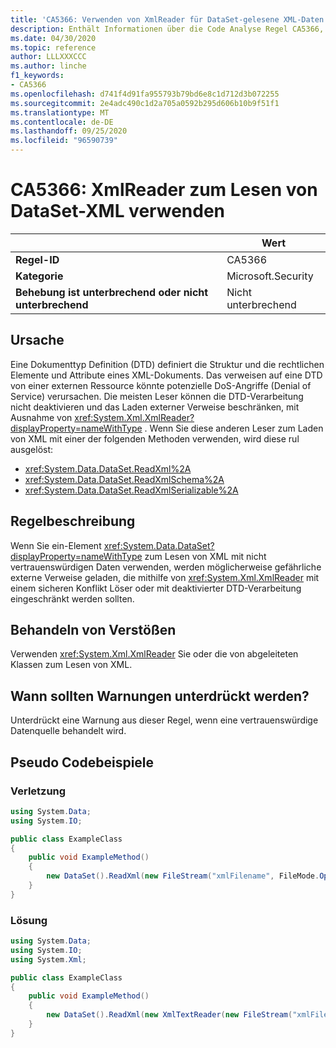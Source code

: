 ```yaml
---
title: 'CA5366: Verwenden von XmlReader für DataSet-gelesene XML-Daten (Code Analyse)'
description: Enthält Informationen über die Code Analyse Regel CA5366, einschließlich der Gründe, der Behebung von Verstößen und der Zeit, zu der Sie unterdrückt werden soll.
ms.date: 04/30/2020
ms.topic: reference
author: LLLXXXCCC
ms.author: linche
f1_keywords:
- CA5366
ms.openlocfilehash: d741f4d91fa955793b79bd6e8c1d712d3b072255
ms.sourcegitcommit: 2e4adc490c1d2a705a0592b295d606b10b9f51f1
ms.translationtype: MT
ms.contentlocale: de-DE
ms.lasthandoff: 09/25/2020
ms.locfileid: "96590739"
---
```

# <a name="ca5366-use-xmlreader-for-dataset-read-xml"></a>CA5366: XmlReader zum Lesen von DataSet-XML verwenden

| | Wert |
|-|-|
| **Regel-ID** |CA5366|
| **Kategorie** |Microsoft.Security|
| **Behebung ist unterbrechend oder nicht unterbrechend** |Nicht unterbrechend|

## <a name="cause"></a>Ursache

Eine Dokumenttyp Definition (DTD) definiert die Struktur und die rechtlichen Elemente und Attribute eines XML-Dokuments. Das verweisen auf eine DTD von einer externen Ressource könnte potenzielle DoS-Angriffe (Denial of Service) verursachen. Die meisten Leser können die DTD-Verarbeitung nicht deaktivieren und das Laden externer Verweise beschränken, mit Ausnahme von <xref:System.Xml.XmlReader?displayProperty=nameWithType> . Wenn Sie diese anderen Leser zum Laden von XML mit einer der folgenden Methoden verwenden, wird diese rul ausgelöst:

- <xref:System.Data.DataSet.ReadXml%2A>
- <xref:System.Data.DataSet.ReadXmlSchema%2A>
- <xref:System.Data.DataSet.ReadXmlSerializable%2A>

## <a name="rule-description"></a>Regelbeschreibung

Wenn Sie ein-Element <xref:System.Data.DataSet?displayProperty=nameWithType> zum Lesen von XML mit nicht vertrauenswürdigen Daten verwenden, werden möglicherweise gefährliche externe Verweise geladen, die mithilfe von <xref:System.Xml.XmlReader> mit einem sicheren Konflikt Löser oder mit deaktivierter DTD-Verarbeitung eingeschränkt werden sollten.

## <a name="how-to-fix-violations"></a>Behandeln von Verstößen

Verwenden <xref:System.Xml.XmlReader> Sie oder die von abgeleiteten Klassen zum Lesen von XML.

## <a name="when-to-suppress-warnings"></a>Wann sollten Warnungen unterdrückt werden?

Unterdrückt eine Warnung aus dieser Regel, wenn eine vertrauenswürdige Datenquelle behandelt wird.

## <a name="pseudo-code-examples"></a>Pseudo Codebeispiele

### <a name="violation"></a>Verletzung

```csharp
using System.Data;
using System.IO;

public class ExampleClass
{
    public void ExampleMethod()
    {
        new DataSet().ReadXml(new FileStream("xmlFilename", FileMode.Open));
    }
}
```

### <a name="solution"></a>Lösung

```csharp
using System.Data;
using System.IO;
using System.Xml;

public class ExampleClass
{
    public void ExampleMethod()
    {
        new DataSet().ReadXml(new XmlTextReader(new FileStream("xmlFilename", FileMode.Open)));
    }
}
```
